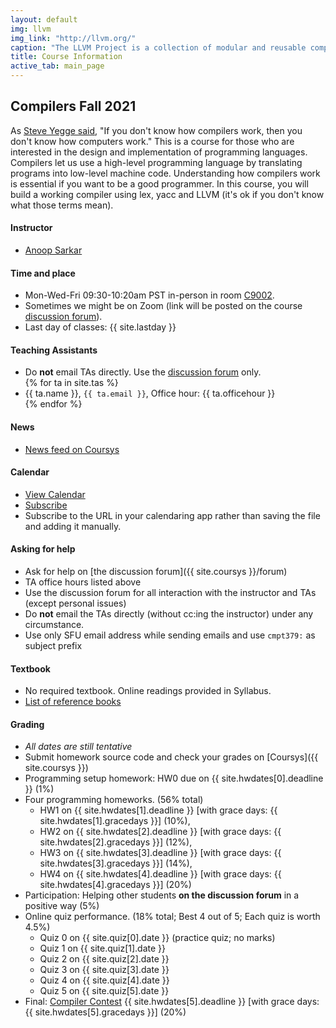 ```yaml
---
layout: default
img: llvm
img_link: "http://llvm.org/"
caption: "The LLVM Project is a collection of modular and reusable compiler and toolchain technologies. "
title: Course Information
active_tab: main_page 
---
```


## Compilers <span class="text-muted">Fall 2021</span>

As [Steve Yegge said](http://steve-yegge.blogspot.ca/2007/06/rich-programmer-food.html), "If you don't know how compilers work, then you don't know how computers work."  This is a course for those who are interested in the design and implementation of programming languages. Compilers let us use a high-level programming language by translating programs into low-level machine code. Understanding how compilers work is essential if you want to be a good programmer. In this course, you will build a working compiler using lex, yacc and LLVM (it's ok if you don't know what those terms mean).

#### Instructor
* [Anoop Sarkar](https://anoopsarkar.github.io) 

#### Time and place
* Mon-Wed-Fri 09:30-10:20am PST in-person in room <a href="{{site.baseurl}}/assets/img/c9002_map.png">C9002</a>.
* Sometimes we might be on Zoom (link will be posted on the course <a href="{{ site.coursys }}forum/">discussion forum</a>).
* Last day of classes: {{ site.lastday }}

#### Teaching Assistants
<ul>
<li> Do <b>not</b> email TAs directly. Use the <a href="{{ site.coursys }}forum/">discussion forum</a> only.</li>
{% for ta in site.tas %}
<li>{{ ta.name }}, <code>{{ ta.email }}</code>, Office hour: {{ ta.officehour }}</li>
{% endfor %}
</ul>

#### News
* [News feed on Coursys](https://coursys.sfu.ca/news/)

#### Calendar
* [View Calendar](https://coursys.sfu.ca/calendar/)
* [Subscribe](https://coursys.sfu.ca/news/75221d0252e1cdacf94dac56b78600e9/anoop)
* Subscribe to the URL in your calendaring app rather than saving the file and adding it manually.

#### Asking for help
* Ask for help on [the discussion forum]({{ site.coursys }}/forum)
* TA office hours listed above
* Use the discussion forum for all interaction with the instructor and TAs (except personal issues)
* Do **not** email the TAs directly (without cc:ing the instructor) under any circumstance. 
* Use only SFU email address while sending emails and use `cmpt379:` as subject prefix

#### Textbook
* No required textbook. Online readings provided in Syllabus.
* [List of reference books](textbook.html)

#### Grading
* _All dates are still tentative_
* Submit homework source code and check your grades on [Coursys]({{ site.coursys }})
* Programming setup homework: HW0 due on {{ site.hwdates[0].deadline }} (1%)
* Four programming homeworks. (56% total)
    * HW1 on {{ site.hwdates[1].deadline }} [with grace days: {{ site.hwdates[1].gracedays }}] (10%), 
    * HW2 on {{ site.hwdates[2].deadline }} [with grace days: {{ site.hwdates[2].gracedays }}] (12%), 
    * HW3 on {{ site.hwdates[3].deadline }} [with grace days: {{ site.hwdates[3].gracedays }}] (14%), 
    * HW4 on {{ site.hwdates[4].deadline }} [with grace days: {{ site.hwdates[4].gracedays }}] (20%) 
* Participation: Helping other students **on the discussion forum** in a positive way (5%)
* Online quiz performance. (18% total; Best 4 out of 5; Each quiz is worth 4.5%)
    * Quiz 0 on {{ site.quiz[0].date }} (practice quiz; no marks)
    * Quiz 1 on {{ site.quiz[1].date }}
    * Quiz 2 on {{ site.quiz[2].date }}
    * Quiz 3 on {{ site.quiz[3].date }}
    * Quiz 4 on {{ site.quiz[4].date }}
    * Quiz 5 on {{ site.quiz[5].date }}
* Final: [Compiler Contest](hwcontest.html) {{ site.hwdates[5].deadline }} [with grace days: {{ site.hwdates[5].gracedays }}] (20%)

